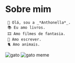 # Sobre mim

     🪷 Olá, sou a _*Anthonella*_.
     📚 Eu amo livros.
     🎞 Amo filmes de fantasia.
     📖 Amo escrever.
     🐈 Amo animais.

![gato](https://media.tenor.com/HoXg2JXLbisAAAAi/capple.gif)
![gato meme](https://media1.tenor.com/m/WcT5sqK21pAAAAAC/toothless-dance-cat-toothless-cat.gif)

